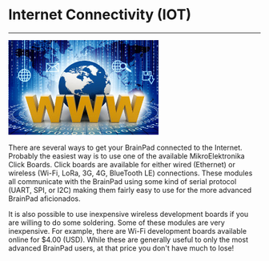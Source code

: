 # Internet Connectivity (IOT)
---
![World Wide Web](images/www.jpg)

There are several ways to get your BrainPad connected to the Internet. Probably the easiest way is to use one of the available MikroElektronika Click Boards. Click boards are available for either wired (Ethernet) or wireless (Wi-Fi, LoRa, 3G, 4G, BlueTooth LE) connections. These modules all communicate with the BrainPad using some kind of serial protocol (UART, SPI, or I2C) making them fairly easy to use for the more advanced BrainPad aficionados.

It is also possible to use inexpensive wireless development boards if you are willing to do some soldering. Some of these modules are very inexpensive. For example, there are Wi-Fi development boards available online for $4.00 (USD). While these are generally useful to only the most advanced BrainPad users, at that price you don't have much to lose! 